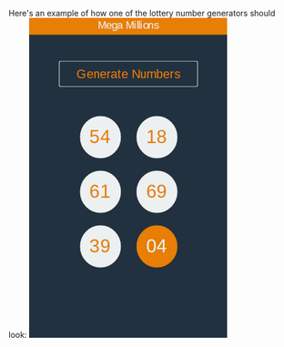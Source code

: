 Here's an example of how one of the lottery number generators should look:
![](megamillionsExample.png)
